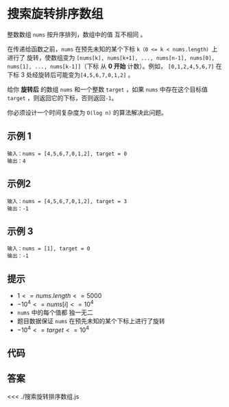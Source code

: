 # 搜索旋转排序数组
<algorithmLevel level="1"/>

整数数组 `nums` 按升序排列，数组中的值 互不相同 。

在传递给函数之前，`nums` 在预先未知的某个下标 `k（0 <= k < nums.length）`上进行了 旋转，使数组变为 `[nums[k], nums[k+1], ..., nums[n-1], nums[0], nums[1], ..., nums[k-1]]`（下标 从 **0 开始** 计数）。例如， `[0,1,2,4,5,6,7]` 在下标 3 处经旋转后可能变为`[4,5,6,7,0,1,2]` 。

给你 **旋转后** 的数组 `nums` 和一个整数 `target` ，如果 `nums` 中存在这个目标值 `target` ，则返回它的下标，否则返回`-1`。

你必须设计一个时间复杂度为 `O(log n)` 的算法解决此问题。

## 示例 1
```
输入：nums = [4,5,6,7,0,1,2], target = 0
输出：4
```
## 示例2
```
输入：nums = [4,5,6,7,0,1,2], target = 3
输出：-1
```
## 示例 3
```
输入：nums = [1], target = 0
输出：-1
```

## 提示

- $1 <= nums.length <= 5000$
- $-10^4 <= nums[i] <= 10^4$
- `nums` 中的每个值都 独一无二
- 题目数据保证 `nums` 在预先未知的某个下标上进行了旋转
- $-10^4 <= target <= 10^4$


## 代码
<stackblitz project-id="search-for-a-rotationally-sorted-array"/>

## 答案
<<< ./搜索旋转排序数组.js
